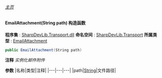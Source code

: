 ###### [主页](./Index.md "主页")
#### EmailAttachment(String path) 构造函数
**程序集** : [SharpDevLib.Transport.dll](./SharpDevLib.Transport.assembly.md "SharpDevLib.Transport.dll")
**命名空间** : [SharpDevLib.Transport](./SharpDevLib.Transport.namespace.md "SharpDevLib.Transport")
**所属类型** : [EmailAttachment](./SharpDevLib.Transport.EmailAttachment.md "EmailAttachment")
``` csharp
public EmailAttachment(String path)
```
**注释**
*实例化邮件附件*

**参数**
|名称|类型|注释|
|---|---|---|
|path|[String](https://learn.microsoft.com/en-us/dotnet/api/system.string "String")|文件路径|

